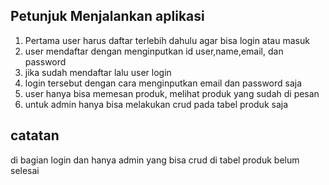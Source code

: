 ## Petunjuk Menjalankan aplikasi

1. Pertama user harus daftar terlebih dahulu agar bisa login atau masuk
2. user mendaftar dengan menginputkan id user,name,email, dan password
3. jika sudah mendaftar lalu user login
4. login tersebut dengan cara menginputkan email dan password saja
5. user hanya bisa memesan produk, melihat produk yang sudah di pesan
6. untuk admin hanya bisa melakukan crud pada tabel produk saja

## catatan

di bagian login dan hanya admin yang bisa crud di tabel produk belum selesai
